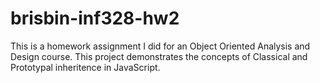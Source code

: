 # brisbin-inf328-hw2
This is a homework assignment I did for an Object Oriented Analysis and Design course. This project demonstrates the concepts of Classical and Prototypal inheritence in JavaScript. 

